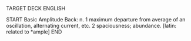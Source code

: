 TARGET DECK
ENGLISH

START
Basic
Amplitude
Back: n. 1 maximum departure from average of an oscillation, alternating current, etc. 2 spaciousness; abundance. [latin: related to *ample]
END
